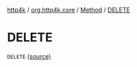 [http4k](../../index.md) / [org.http4k.core](../index.md) / [Method](index.md) / [DELETE](./-d-e-l-e-t-e.md)

# DELETE

`DELETE` [(source)](https://github.com/http4k/http4k/blob/master/http4k-core/src/main/kotlin/org/http4k/core/http.kt#L113)